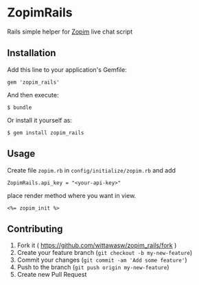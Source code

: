 # ZopimRails

Rails simple helper for [Zopim](https://www.zopim.com/) live chat script

## Installation

Add this line to your application's Gemfile:

    gem 'zopim_rails'

And then execute:

    $ bundle

Or install it yourself as:

    $ gem install zopim_rails

## Usage

Create file `zopim.rb` in `config/initialize/zopim.rb` and add

    ZopimRails.api_key = "<your-api-key>"

place render method where you want in view.

    <%= zopim_init %>

## Contributing

1. Fork it ( https://github.com/wittawasw/zopim_rails/fork )
2. Create your feature branch (`git checkout -b my-new-feature`)
3. Commit your changes (`git commit -am 'Add some feature'`)
4. Push to the branch (`git push origin my-new-feature`)
5. Create new Pull Request
